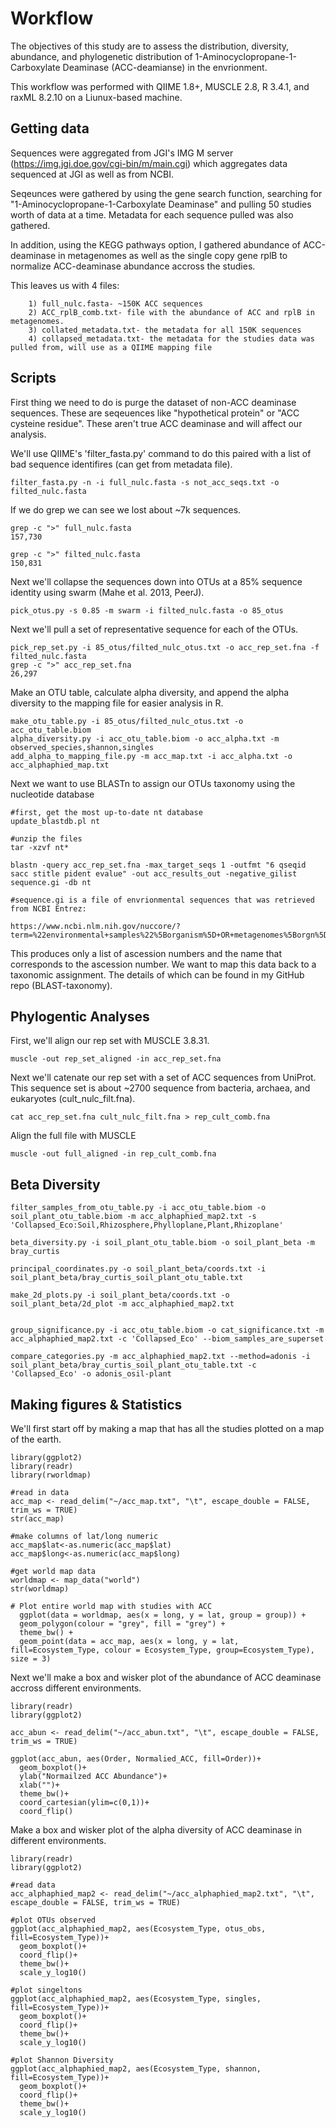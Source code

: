 # Workflow

The objectives of this study are to assess the distribution, diversity, abundance, and phylogenetic distribution of 1-Aminocyclopropane-1-Carboxylate Deaminase (ACC-deamianse) in the envrionment. 

This workflow was performed with QIIME 1.8+, MUSCLE 2.8, R 3.4.1, and raxML 8.2.10 on a Liunux-based machine.

## Getting data

Sequences were aggregated from JGI's IMG M server (https://img.jgi.doe.gov/cgi-bin/m/main.cgi) which aggregates data sequenced at JGI as well as from NCBI.

Seqeunces were gathered by using the gene search function, searching for "1-Aminocyclopropane-1-Carboxylate Deaminase" and pulling 50 studies worth of data at a time. Metadata for each sequence pulled was also gathered.

In addition, using the KEGG pathways option, I gathered abundance of ACC-deaminase in metagenomes as well as the single copy gene rplB to normalize ACC-deaminase abundance accross the studies. 

This leaves us with 4 files:

        1) full_nulc.fasta- ~150K ACC sequences
        2) ACC_rplB_comb.txt- file with the abundance of ACC and rplB in metagenomes.
        3) collated_metadata.txt- the metadata for all 150K sequences
        4) collapsed_metadata.txt- the metadata for the studies data was pulled from, will use as a QIIME mapping file

## Scripts

First thing we need to do is purge the dataset of non-ACC deaminase sequences. These are seqeuences like "hypothetical protein" or "ACC cysteine residue". These aren't true ACC deaminase and will affect our analysis. 

We'll use QIIME's 'filter_fasta.py' command to do this paired with a list of bad sequence identifires (can get from metadata file).

```
filter_fasta.py -n -i full_nulc.fasta -s not_acc_seqs.txt -o filted_nulc.fasta
```

If we do grep we can see we lost about ~7k sequences.

```
grep -c ">" full_nulc.fasta
157,730

grep -c ">" filted_nulc.fasta
150,831
```
Next we'll collapse the sequences down into OTUs at a 85% sequence identity using swarm (Mahe et al. 2013, PeerJ).
```
pick_otus.py -s 0.85 -m swarm -i filted_nulc.fasta -o 85_otus
```

Next we'll pull a set of representative sequence for each of the OTUs.
```
pick_rep_set.py -i 85_otus/filted_nulc_otus.txt -o acc_rep_set.fna -f filted_nulc.fasta
grep -c ">" acc_rep_set.fna
26,297
```

Make an OTU table, calculate alpha diversity, and append the alpha diversity to the mapping file for easier analysis in R. 
```
make_otu_table.py -i 85_otus/filted_nulc_otus.txt -o acc_otu_table.biom
alpha_diversity.py -i acc_otu_table.biom -o acc_alpha.txt -m observed_species,shannon,singles
add_alpha_to_mapping_file.py -m acc_map.txt -i acc_alpha.txt -o acc_alphaphied_map.txt
```

Next we want to use BLASTn to assign our OTUs taxonomy using the nucleotide database
```
#first, get the most up-to-date nt database
update_blastdb.pl nt

#unzip the files
tar -xzvf nt*

blastn -query acc_rep_set.fna -max_target_seqs 1 -outfmt "6 qseqid sacc stitle pident evalue" -out acc_results_out -negative_gilist sequence.gi -db nt

#sequence.gi is a file of envrionmental sequences that was retrieved from NCBI Entrez:

https://www.ncbi.nlm.nih.gov/nuccore/?term=%22environmental+samples%22%5Borganism%5D+OR+metagenomes%5Borgn%5D+OR+%22Unidentified%22+OR+%22clone%22
```
This produces only a list of ascession numbers and the name that corresponds to the ascession number. We want to map this data back to a taxonomic assignment. The details of which can be found in my GitHub repo (BLAST-taxonomy). 


## Phylogentic Analyses

First, we'll align our rep set with MUSCLE 3.8.31.

```
muscle -out rep_set_aligned -in acc_rep_set.fna
```

Next we'll catenate our rep set with a set of ACC sequences from UniProt. This sequence set is about ~2700 sequence from bacteria, archaea, and eukaryotes (cult_nulc_filt.fna).

```
cat acc_rep_set.fna cult_nulc_filt.fna > rep_cult_comb.fna
```

Align the full file with MUSCLE

```
muscle -out full_aligned -in rep_cult_comb.fna
```

## Beta Diversity

```
filter_samples_from_otu_table.py -i acc_otu_table.biom -o soil_plant_otu_table.biom -m acc_alphaphied_map2.txt -s 'Collapsed_Eco:Soil,Rhizosphere,Phylloplane,Plant,Rhizoplane'

beta_diversity.py -i soil_plant_otu_table.biom -o soil_plant_beta -m bray_curtis

principal_coordinates.py -o soil_plant_beta/coords.txt -i soil_plant_beta/bray_curtis_soil_plant_otu_table.txt

make_2d_plots.py -i soil_plant_beta/coords.txt -o soil_plant_beta/2d_plot -m acc_alphaphied_map2.txt


group_significance.py -i acc_otu_table.biom -o cat_significance.txt -m acc_alphaphied_map2.txt -c 'Collapsed_Eco' --biom_samples_are_superset

compare_categories.py -m acc_alphaphied_map2.txt --method=adonis -i soil_plant_beta/bray_curtis_soil_plant_otu_table.txt -c 'Collapsed_Eco' -o adonis_osil-plant

```

## Making figures & Statistics

We'll first start off by making a map that has all the studies plotted on a map of the earth. 

```
library(ggplot2)
library(readr)
library(rworldmap)

#read in data
acc_map <- read_delim("~/acc_map.txt", "\t", escape_double = FALSE, trim_ws = TRUE)
str(acc_map)

#make columns of lat/long numeric
acc_map$lat<-as.numeric(acc_map$lat)
acc_map$long<-as.numeric(acc_map$long)

#get world map data
worldmap <- map_data("world")
str(worldmap)

# Plot entire world map with studies with ACC
  ggplot(data = worldmap, aes(x = long, y = lat, group = group)) +
  geom_polygon(colour = "grey", fill = "grey") +
  theme_bw() +
  geom_point(data = acc_map, aes(x = long, y = lat, fill=Ecosystem_Type, colour = Ecosystem_Type, group=Ecosystem_Type), size = 3)
```

Next we'll make a box and wisker plot of the abundance of ACC deaminase accross different environments.

```
library(readr)
library(ggplot2)

acc_abun <- read_delim("~/acc_abun.txt", "\t", escape_double = FALSE, trim_ws = TRUE)

ggplot(acc_abun, aes(Order, Normalied_ACC, fill=Order))+
  geom_boxplot()+
  ylab("Normailzed ACC Abundance")+
  xlab("")+
  theme_bw()+
  coord_cartesian(ylim=c(0,1))+
  coord_flip()
```

Make a box and wisker plot of the alpha diversity of ACC deaminase in different environments.

```
library(readr)
library(ggplot2)

#read data
acc_alphaphied_map2 <- read_delim("~/acc_alphaphied_map2.txt", "\t", escape_double = FALSE, trim_ws = TRUE)

#plot OTUs observed
ggplot(acc_alphaphied_map2, aes(Ecosystem_Type, otus_obs, fill=Ecosystem_Type))+
  geom_boxplot()+
  coord_flip()+
  theme_bw()+
  scale_y_log10()

#plot singeltons
ggplot(acc_alphaphied_map2, aes(Ecosystem_Type, singles, fill=Ecosystem_Type))+
  geom_boxplot()+
  coord_flip()+
  theme_bw()+
  scale_y_log10()

#plot Shannon Diversity
ggplot(acc_alphaphied_map2, aes(Ecosystem_Type, shannon, fill=Ecosystem_Type))+
  geom_boxplot()+
  coord_flip()+
  theme_bw()+
  scale_y_log10()
```
